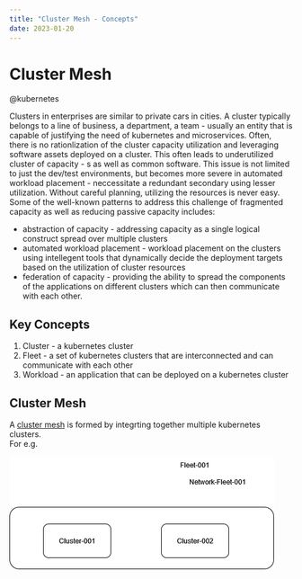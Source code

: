 ```yaml
---
title: "Cluster Mesh - Concepts"
date: 2023-01-20
---
```

# Cluster Mesh
@kubernetes 

Clusters in enterprises are similar to private cars in cities. A cluster typically belongs to a line of business, a department, a team -  usually an entity that is capable of justifying the need of kubernetes and microservices. Often, there is no rationlization of the cluster capacity utilization and leveraging software assets deployed on a cluster. This often leads to underutilized cluster of capacity - s as well as common software. This issue is not limited to just the dev/test environments, but becomes more severe in automated workload placement -  neccessitate a redundant secondary using lesser utilization. Without careful planning, utilizing the resources is never easy.   
Some of the well-known patterns to address this challenge of fragmented capacity as well as reducing passive capacity includes:
+ abstraction of capacity - addressing capacity as a single logical construct spread over multiple clusters
+ automated workload placement -  workload placement on the clusters using intellegent tools that dynamically decide the deployment targets based on the utilization of cluster resources
+ federation of capacity - providing the ability to spread the components of the applications on different clusters which can then communicate with each other.


## Key Concepts
1. Cluster  - a kubernetes cluster
2. Fleet    - a set of kubernetes clusters that are interconnected and can communicate with each other
3. Workload - an application that can be deployed on a kubernetes cluster


## Cluster Mesh

A [cluster mesh](images/cluster-mesh.png) is formed by integrting together multiple kubernetes clusters.    
For e.g.

![cluster mesh](images/cluster-mesh.png)

